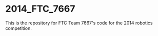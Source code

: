 2014_FTC_7667
=============
This is the repository for FTC Team 7667's code for the 2014 robotics competition. 
